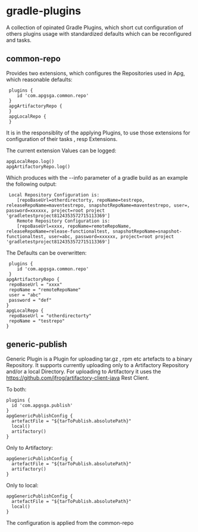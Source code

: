 # gradle-plugins
A collection of  opinated Gradle Plugins, which short cut configuration of others plugins usage with standardized defaults which can be reconfigured and tasks.

## common-repo

Provides two extensions, which configures the Repositories used in Apg, which reasonable defaults: 

```
 plugins {
    id 'com.apgsga.common.repo' 
 }
 apgArtifactoryRepo {
 }
 apgLocalRepo {
 }
```

It is in the responsiblity of the applying Plugins, to use those extensions for configuration of their tasks , resp Extensions.

The current extension Values can be logged:

```
apgLocalRepo.log()
apgArtifactoryRepo.log()
```

Which produces with the --info parameter of a gradle build as an example the following output:

```
 Local Repository Configuration is:
    [repoBaseUrl=otherdirectorty, repoName=testrepo, releaseRepoName=maventestrepo, snapshotRepoName=maventestrepo, user=, password=xxxxxx, project=root project 'gradletestproject8124353572715113369']
    Remote Repository Configuration is:
    [repoBaseUrl=xxxx, repoName=remoteRepoName, releaseRepoName=release-functionaltest, snapshotRepoName=snapshot-functionaltest, user=abc, password=xxxxxx, project=root project 'gradletestproject8124353572715113369']
```

The Defaults can be overwritten: 

```
 plugins {
    id 'com.apgsga.common.repo' 
 }
apgArtifactoryRepo {
 repoBaseUrl = "xxxx"
 repoName = "remoteRepoName"
 user = "abc"
 password = "def"
}
apgLocalRepo {
 repoBaseUrl = "otherdirectorty"
 repoName = "testrepo"
}
```

## generic-publish

Generic Plugin is a Plugin for uploading tar.gz , rpm etc artefacts to a binary Repository. It supports currently uploading only to a Artifactory Repository and/or a local Directory. For uploading to Artifactory it uses the https://github.com/jfrog/artifactory-client-java Rest Client. 

To both: 
```
plugins {
  id 'com.apgsga.publish' 
}
apgGenericPublishConfig {
  artefactFile = "${tarToPublish.absolutePath}"
  local()
  artifactory()
}
```

Only to Artifactory:
```
apgGenericPublishConfig {
  artefactFile = "${tarToPublish.absolutePath}"
  artifactory()
}
```
Only to local:

```
apgGenericPublishConfig {
  artefactFile = "${tarToPublish.absolutePath}"
  local()
}
```
The configuration is applied from the common-repo


